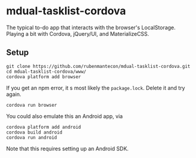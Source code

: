 # mdual-tasklist-cordova
The typical to-do app that interacts with the browser's LocalStorage. Playing a bit with Cordova, jQuery/UI, and MaterializeCSS. 

## Setup

```
git clone https://github.com/rubenmantecon/mdual-tasklist-cordova.git
cd mdual-tasklist-cordova/www/
cordova platform add browser
```
If you get an npm error, it s most likely the `package.lock`. Delete it and try again.
```
cordova run browser
```

You could also emulate this an Android app, via 
```
cordova platform add android
cordova build android
cordova run android
```
Note that this requires setting up an Android SDK.

